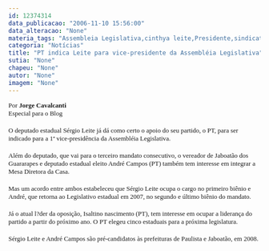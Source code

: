 ```yaml
---
id: 12374314
data_publicacao: "2006-11-10 15:56:00"
data_alteracao: "None"
materia_tags: "Assembleia Legislativa,cinthya leite,Presidente,sindicato,Vicência"
categoria: "Notícias"
title: "PT indica Leite para vice-presidente da Assembléia Legislativa"
sutia: "None"
chapeu: "None"
autor: "None"
imagem: "None"
---
```

<p><P><FONT face=Arial size=4><FONT face=Verdana size=2>Por <STRONG>Jorge Cavalcanti</STRONG><BR>Especial para o Blog</FONT></P></p>
<p><P><FONT face=Verdana size=2>O deputado estadual Sérgio Leite já dá como certo o apoio do seu partido, o PT, para ser indicado para a 1ª vice-presidência da Assembléia Legislativa. </FONT></P></p>
<p><P><FONT face=Verdana size=2>Além do deputado, que vai para o terceiro mandato consecutivo, o vereador de Jaboatão dos Guararapes e deputado estadual eleito André Campos (PT) também tem interesse em integrar a Mesa Diretora da Casa.</FONT></P></p>
<p><P><FONT face=Verdana size=2>Mas um acordo entre ambos estabeleceu que Sérgio Leite ocupa o cargo no primeiro biênio e André, que retorna ao Legislativo estadual em 2007, no segundo e último biênio do mandato. </FONT></P></p>
<p><P><FONT face=Verdana size=2>Já o atual l?der da oposição, Isaltino nascimento (PT), tem interesse em ocupar a liderança do partido a partir do próximo ano. O PT elegeu cinco estaduais para a próxima legislatura.</FONT></P></p>
<p><P><FONT face=Verdana size=2>Sérgio Leite e André Campos são pré-candidatos às prefeituras de Paulista e Jaboatão, em 2008.</FONT> </P></FONT> </p>
